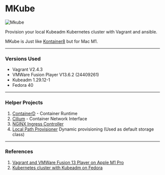 # MKube

![Mkube](https://img.shields.io/badge/-MKube%201.29-326CE5?style=for-the-badge&logo=Kubernetes&logoColor=white)

Provision your local Kubeadm Kubernetes cluster with Vagrant and ansible.

MKube is Just like [Kontainer8](https://github.com/theJaxon/Kontainer8) but for Mac M1.

---

### Versions Used
- Vagrant V2.4.3
- VMWare Fusion Player V13.6.2 (24409261)
- Kubeadm 1.29.12-1
- Fedora 40

---

### Helper Projects
1. [ContainerD](https://cri-o.io/) - Container Runtime
2. [Cilium](https://cilium.io/use-cases/cni/) - Container Network Interface
3. [NGINX Ingress Controller](https://docs.nginx.com/nginx-ingress-controller/)
4. [Local Path Provisioner](https://github.com/rancher/local-path-provisioner) Dynamic provisioning (Used as default storage class)

---

### References
1. [Vagrant and VMWare Fusion 13 Player on Apple M1 Pro](https://gist.github.com/sbailliez/2305d831ebcf56094fd432a8717bed93)
2. [Kubernetes cluster with Kubeadm on Fedora](https://docs.fedoraproject.org/en-US/quick-docs/using-kubernetes-kubeadm/)
